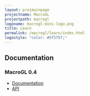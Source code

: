 ```yaml
---
layout: projmainpage
projectname: MacroGL
projectpath: macrogl
logoname: macrogl-mini-logo.png
title: Learn
permalink: /macrogl/learn/index.html
logostyle: "color: #5f5f5f;"
---
```




## Documentation

### MacroGL 0.4

- [Documentation](/macrogl/docs/0.4/)
- [API](TODO)

